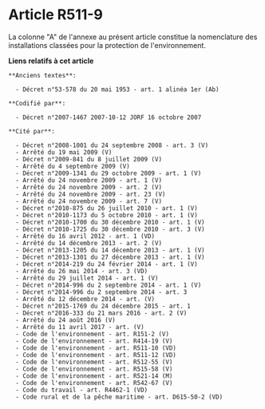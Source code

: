 # Article R511-9

La colonne "A" de l'annexe au présent article constitue la nomenclature des installations classées pour la protection de
l'environnement.

**Liens relatifs à cet article**

	**Anciens textes**:

	  - Décret n°53-578 du 20 mai 1953 - art. 1 alinéa 1er (Ab)

	**Codifié par**:

	  - Décret n°2007-1467 2007-10-12 JORF 16 octobre 2007

	**Cité par**:

	  - Décret n°2008-1001 du 24 septembre 2008 - art. 3 (V)
	  - Arrêté du 19 mai 2009 (V)
	  - Décret n°2009-841 du 8 juillet 2009 (V)
	  - Arrêté du 4 septembre 2009 (V)
	  - Décret n°2009-1341 du 29 octobre 2009 - art. 1 (V)
	  - Arrêté du 24 novembre 2009 - art. 1 (V)
	  - Arrêté du 24 novembre 2009 - art. 2 (V)
	  - Arrêté du 24 novembre 2009 - art. 23 (V)
	  - Arrêté du 24 novembre 2009 - art. 7 (V)
	  - Décret n°2010-875 du 26 juillet 2010 - art. 1 (V)
	  - Décret n°2010-1173 du 5 octobre 2010 - art. 1 (V)
	  - Décret n°2010-1700 du 30 décembre 2010 - art. 1 (V)
	  - Décret n°2010-1725 du 30 décembre 2010 - art. 3 (V)
	  - Arrêté du 16 avril 2012 - art. 1 (VD)
	  - Arrêté du 14 décembre 2013 - art. 2 (V)
	  - Décret n°2013-1205 du 14 décembre 2013 - art. 1 (V)
	  - Décret n°2013-1301 du 27 décembre 2013 - art. 1 (V)
	  - Décret n°2014-219 du 24 février 2014 - art. 1 (V)
	  - Arrêté du 26 mai 2014 - art. 3 (VD)
	  - Arrêté du 29 juillet 2014 - art. 1 (V)
	  - Décret n°2014-996 du 2 septembre 2014 - art. 1 (V)
	  - Décret n°2014-996 du 2 septembre 2014 - art. 3
	  - Arrêté du 12 décembre 2014 - art. (V)
	  - Décret n°2015-1769 du 24 décembre 2015 - art. 1
	  - Décret n°2016-333 du 21 mars 2016 - art. 2 (V)
	  - Arrêté du 24 août 2016 (V)
	  - Arrêté du 11 avril 2017 - art. (V)
	  - Code de l'environnement - art. R151-2 (V)
	  - Code de l'environnement - art. R414-19 (V)
	  - Code de l'environnement - art. R511-10 (VD)
	  - Code de l'environnement - art. R511-12 (VD)
	  - Code de l'environnement - art. R512-55 (V)
	  - Code de l'environnement - art. R515-58 (V)
	  - Code de l'environnement - art. R521-14 (M)
	  - Code de l'environnement - art. R542-67 (V)
	  - Code du travail - art. R4462-1 (VD)
	  - Code rural et de la pêche maritime - art. D615-50-2 (VD)
